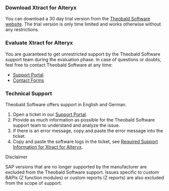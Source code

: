 ### Download Xtract for Alteryx

You can download a 30 day trial version from the [Theobald Software website](https://theobald-software.com/en/download-trial/). The trial version is only time limited and works otherwise without any restrictions.

### Evaluate Xtract for Alteryx

You are guaranteed to get unrestricted support by the Theobald Software support team during the evaluation phase. In case of questions or doubts, feel free to contact Theobald Software at any time:

- [Support Portal](https://support.theobald-software.com)
- [Contact Forms](https://theobald-software.com/en/contact/)

### Technical Support

Theobald Software offers support in English and German.

1. Open a ticket in our [Support Portal](https://support.theobald-software.com).
1. Provide as much information as possible for the Theobald Software support team to understand and analyze the issue.
1. If there is an error message, copy and paste the error message into the ticket.
1. Copy and paste the software logs in the ticket, see [Required Support Information for Xtract for Alteryx](https://support.theobald-software.com/helpdesk/KB/View/15098-required-support-information-for-xtract-for-alteryx).

Disclaimer

SAP versions that are no longer supported by the manufacturer are excluded from the Theobald Software support. Issues specific to custom BAPIs (Z function modules) or custom reports (Z reports) are also excluded from the scope of support.
